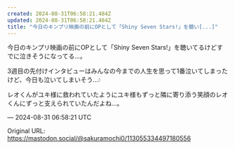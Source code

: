 ```yaml
---
created: 2024-08-31T06:58:21.484Z
updated: 2024-08-31T06:58:21.484Z
title: "今日のキンプリ映画の前にOPとして「Shiny Seven Stars!」を聴い[...]"
---
```


<p>今日のキンプリ映画の前にOPとして「Shiny Seven Stars!」を聴いてるけどすでに泣きそうになってる…。</p><p>3週目の先付けインタビューはみんなの今までの人生を思って1番泣いてしまったけど、今日も泣いてしまいそう…💧</p><p>レオくんがユキ様に救われていたようにユキ様もずっと隣に寄り添う笑顔のレオくんにずっと支えられていたんだよね…。</p>

&mdash; 2024-08-31 06:58:21 UTC

Original URL: https://mastodon.social/@sakuramochi0/113055334497180556
